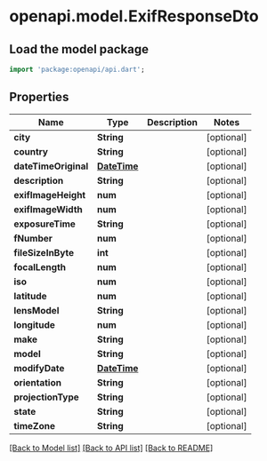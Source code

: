 # openapi.model.ExifResponseDto

## Load the model package
```dart
import 'package:openapi/api.dart';
```

## Properties
Name | Type | Description | Notes
------------ | ------------- | ------------- | -------------
**city** | **String** |  | [optional] 
**country** | **String** |  | [optional] 
**dateTimeOriginal** | [**DateTime**](DateTime.md) |  | [optional] 
**description** | **String** |  | [optional] 
**exifImageHeight** | **num** |  | [optional] 
**exifImageWidth** | **num** |  | [optional] 
**exposureTime** | **String** |  | [optional] 
**fNumber** | **num** |  | [optional] 
**fileSizeInByte** | **int** |  | [optional] 
**focalLength** | **num** |  | [optional] 
**iso** | **num** |  | [optional] 
**latitude** | **num** |  | [optional] 
**lensModel** | **String** |  | [optional] 
**longitude** | **num** |  | [optional] 
**make** | **String** |  | [optional] 
**model** | **String** |  | [optional] 
**modifyDate** | [**DateTime**](DateTime.md) |  | [optional] 
**orientation** | **String** |  | [optional] 
**projectionType** | **String** |  | [optional] 
**state** | **String** |  | [optional] 
**timeZone** | **String** |  | [optional] 

[[Back to Model list]](../README.md#documentation-for-models) [[Back to API list]](../README.md#documentation-for-api-endpoints) [[Back to README]](../README.md)


